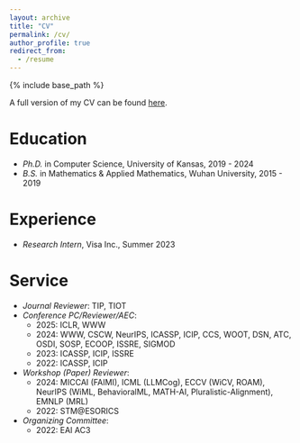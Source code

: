 ```yaml
---
layout: archive
title: "CV"
permalink: /cv/
author_profile: true
redirect_from:
  - /resume
---
```


{% include base_path %}

A full version of my CV can be found [here](http://liuzey.github.io/files/cv.pdf).

Education
======
* *Ph.D.* in Computer Science, University of Kansas, 2019 - 2024
* *B.S.* in Mathematics & Applied Mathematics, Wuhan University, 2015 - 2019

Experience
======
* *Research Intern*, Visa Inc., Summer 2023
  
Service
======
* *Journal Reviewer*: TIP, TIOT
* *Conference PC/Reviewer/AEC*:
  - 2025: ICLR, WWW
  - 2024: WWW, CSCW, NeurIPS, ICASSP, ICIP, CCS, WOOT, DSN, ATC, OSDI, SOSP, ECOOP, ISSRE, SIGMOD
  - 2023: ICASSP, ICIP, ISSRE
  - 2022: ICASSP, ICIP
* *Workshop (Paper) Reviewer*:
  - 2024: MICCAI (FAIMI), ICML (LLMCog), ECCV (WiCV, ROAM), NeurIPS (WiML, BehavioralML, MATH-AI, Pluralistic-Alignment), EMNLP (MRL)
  - 2022: STM@ESORICS
* *Organizing Committee*:
  - 2022: EAI AC3

